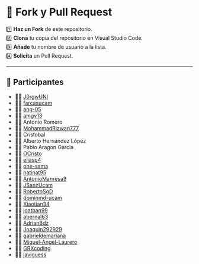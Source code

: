 # 🚀 Fork y Pull Request

1️⃣ **Haz un Fork** de este repositorio.  
2️⃣ **Clona** tu copia del repositorio en Visual Studio Code.  
3️⃣ **Añade** tu nombre de usuario a la lista.  
4️⃣ **Solicita** un Pull Request.  

---

## 👥 Participantes

- 🧑‍💻 [J0rgwUNI](https://github.com/J0rgwUNI)
- 🧑‍💻 [farcasucam](https://github.com/farcasucam)
- 🧑‍💻 [ang-05](https://github.com/ang-05)
- 🧑‍💻 [amgv13](https://github.com/amgv13)
- 🧑‍💻 Antonio Romero
- 🧑‍💻 [MohammadRizwan777](https://github.com/MohammadRizwan777)
- 🧑‍💻 Cristobal
- 🧑‍💻 Alberto Hernández López
- 🧑‍💻 Pablo Aragon Garcia
- 🧑‍💻 [OCristo](https://github.com/OCristo)
- 🧑‍💻 [eliasp4](https://github.com/eliasp4)
- 🧑‍💻 [one-sama](https://github.com/one-sama)
- 🧑‍💻 [natinat95](https://github.com/natinat95)
- 🧑‍💻 [AntonioManresa9](https://github.com/AntonioManresa9)
- 🧑‍💻 [JSanzUcam](https://github.com/JSanzUcam)
- 🧑‍💻 [RobertoSgD](https://github.com/RobertoSgD)
- 🧑‍💻 [dominmd-ucam](https://github.com/dominmd-ucam)
- 🧑‍💻 [Xiaotian34](https://github.com/Xiaotian34)
- 🧑‍💻 [joathan99](https://github.com/joathan99)
- 🧑‍💻 [abernal63](https://github.com/abernal63)
- 🧑‍💻 [AdrianBdz](https://github.com/AdrianBdz)
- 🧑‍💻 [Joaquin292929](https://github.com/Joaquin292929)
- 🧑‍💻 [gabrieldemariana](https://github.com/gabrieldemariana)
- 🧑‍💻 [Miguel-Angel-Laurero](https://github.com/Miguel-Angel-Laurero)
- 🧑‍💻 [GRXcoding](https://github.com/GRXcoding)
- 🧑‍💻 [javiguess](https://github.com/javiguess)

